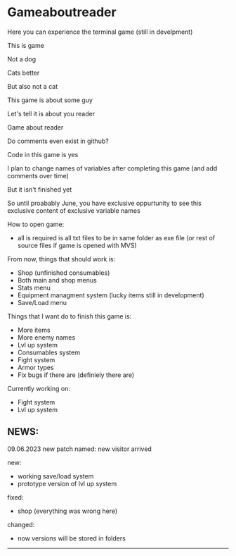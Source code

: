 # Gameaboutreader
Here you can experience the terminal game (still in develpment)

This is game

Not a dog

Cats better

But also not a cat

This game is about some guy

Let's tell it is about you reader

Game about reader

Do comments even exist in github?

Code in this game is yes

I plan to change names of variables after completing this game (and add comments over time)

But it isn't finished yet

So until proabably June, you have exclusive oppurtunity to see this exclusive content of exclusive variable names


How to open game:
- all is required is all txt files to be in same folder as exe file (or rest of source files if game is opened with MVS)


From now, things that should work is:
- Shop (unfinished consumables)
- Both main and shop menus
- Stats menu
- Equipment managment system (lucky items still in development)
- Save/Load menu

Things that I want do to finish this game is:
- More items
- More enemy names
- Lvl up system
- Consumables system
- Fight system
- Armor types
- Fix bugs if there are (definiely there are)

Currently working on:
- Fight system
- Lvl up system

NEWS:
---------------------------------------------
09.06.2023
new patch named:
new visitor arrived

new:
- working save/load system
- prototype version of lvl up system

fixed:
- shop (everything was wrong here)

changed:
- now versions will be stored in folders
---------------------------------------------
